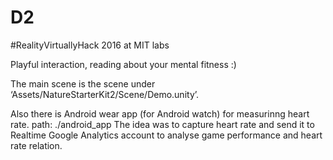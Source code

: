 # D2

#RealityVirtuallyHack 2016 at MIT labs

Playful interaction, reading about your mental fitness :)

The main scene is the scene under ‘Assets/NatureStarterKit2/Scene/Demo.unity’.



Also there is Android wear app (for Android watch) for measurinng heart rate. path: ./android_app
The idea was to capture heart rate and send it to Realtime Google Analytics account to analyse game performance and heart rate relation.
